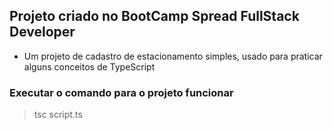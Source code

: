 ## Projeto criado no BootCamp Spread FullStack Developer

- Um projeto de cadastro de estacionamento simples, usado para praticar alguns conceitos de TypeScript

### Executar o comando para o projeto funcionar
> tsc script.ts